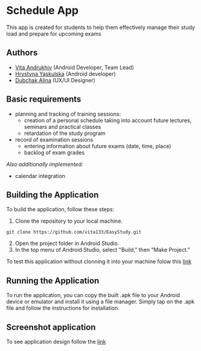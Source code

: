 # Schedule App
This app is created for students to help them effectively manage their study load and prepare for upcoming exams

## Authors
- [Vita Andrukhiv](https://github.com/vita133) (Android Developer, Team Lead)<br>
- [Hrystyna Yaskulska](https://github.com/hrystynaa) (Android developer)<br> 
- [Dubchak Alina](https://github.com/AlinaDubchak) (UX/UI Designer)<br> 
## Basic requirements

- planning and tracking of training sessions:
  - creation of a personal schedule taking into account future lectures, seminars and practical classes
  - retardation of the study program
- record of examination sessions
  - entering information about future exams (date, time, place)
  - backlog of exam grades

*Also additionally implemented:*
- calendar integration

## Building the Application

To build the application, follow these steps:

1. Clone the repository to your local machine.

```
git clone https://github.com/vita133/EasyStudy.git

```
2. Open the project folder in Android Studio.
3. In the top menu of Android Studio, select "Build," then "Make Project."

To test this application without clonning it into your machine folow this [link]()

## Running the Application

To run the application, you can copy the built .apk file to your Android device or emulator and install it using a file manager. Simply tap on the .apk file and follow the instructions for installation.

## Screenshot application

To see application design follow the [link](https://www.figma.com/file/KxPLDCY3lZ5AHOLp1jNKh8/Hakaton?type=design&node-id=12%3A833&mode=design&t=DSyH6at7hSMkPx58-1)
